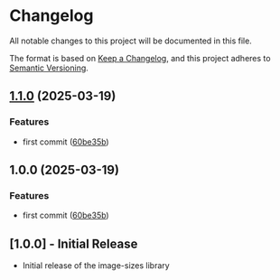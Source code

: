 # Changelog

All notable changes to this project will be documented in this file.

The format is based on [Keep a Changelog](https://keepachangelog.com/en/1.0.0/),
and this project adheres to [Semantic Versioning](https://semver.org/spec/v2.0.0.html).

## [1.1.0](https://github.com/PaulSenon/PROJ-4903-LIB-images-sizes-system/compare/v1.0.0...v1.1.0) (2025-03-19)


### Features

* first commit ([60be35b](https://github.com/PaulSenon/PROJ-4903-LIB-images-sizes-system/commit/60be35b44f241ab501c396327638c7fc108b1016))

## 1.0.0 (2025-03-19)


### Features

* first commit ([60be35b](https://github.com/PaulSenon/PROJ-4903-LIB-images-sizes-system/commit/60be35b44f241ab501c396327638c7fc108b1016))

## [1.0.0] - Initial Release

- Initial release of the image-sizes library

